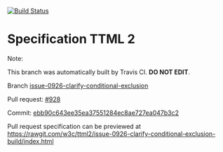 [![Build Status](https://travis-ci.org/w3c/ttml2.svg?branch=issue-0926-clarify-conditional-exclusion)](https://travis-ci.org/w3c/ttml2)


# Specification TTML 2


Note:


This branch was automatically built by Travis CI. <b>DO NOT EDIT</b>.


 Branch [issue-0926-clarify-conditional-exclusion](https://github.com/w3c/ttml2/tree/issue-0926-clarify-conditional-exclusion)


 Pull request: [#928](https://github.com/w3c/ttml2/pull/928)


 Commit: [ebb90c643ee35ea37551284ec8ae727ea047b3c2](https://github.com/w3c/ttml2/commit/ebb90c643ee35ea37551284ec8ae727ea047b3c2)

Pull request specification can be previewed at https://rawgit.com/w3c/ttml2/issue-0926-clarify-conditional-exclusion-build/index.html



